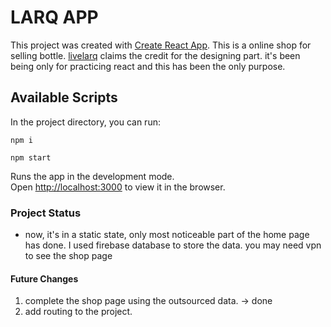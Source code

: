# LARQ APP

This project was created with [Create React App](https://github.com/facebook/create-react-app).
This is a online shop for selling bottle. [livelarq](https://www.livelarq.com/) claims the credit for the designing part. it's been being only for practicing react and this has been the only purpose.

## Available Scripts

In the project directory, you can run:

`npm i`

`npm start`

Runs the app in the development mode.\
Open [http://localhost:3000](http://localhost:3000) to view it in the browser.

### Project Status

- now, it's in a static state, only most noticeable part of the home page has done. I used firebase database to store the data. you may need vpn to see the shop page

#### Future Changes

1.  complete the shop page using the outsourced data. -> done
2.  add routing to the project.
